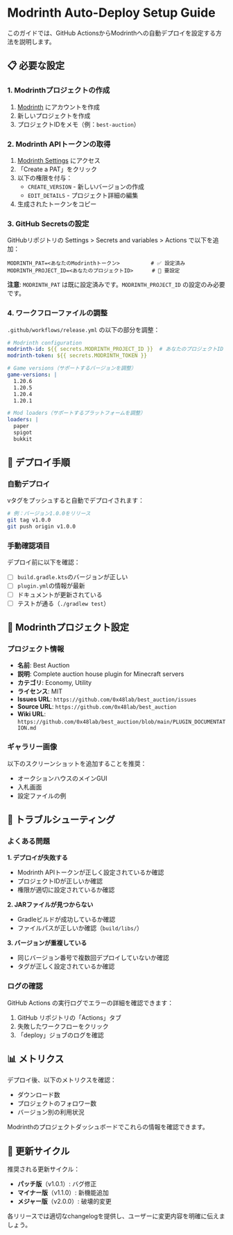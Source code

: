 # Modrinth Auto-Deploy Setup Guide

このガイドでは、GitHub ActionsからModrinthへの自動デプロイを設定する方法を説明します。

## 📋 必要な設定

### 1. Modrinthプロジェクトの作成

1. [Modrinth](https://modrinth.com) にアカウントを作成
2. 新しいプロジェクトを作成
3. プロジェクトIDをメモ（例：`best-auction`）

### 2. Modrinth APIトークンの取得

1. [Modrinth Settings](https://modrinth.com/settings/pats) にアクセス
2. 「Create a PAT」をクリック
3. 以下の権限を付与：
   - `CREATE_VERSION` - 新しいバージョンの作成
   - `EDIT_DETAILS` - プロジェクト詳細の編集
4. 生成されたトークンをコピー

### 3. GitHub Secretsの設定

GitHubリポジトリの Settings > Secrets and variables > Actions で以下を追加：

```
MODRINTH_PAT=<あなたのModrinthトークン>          # ✅ 設定済み
MODRINTH_PROJECT_ID=<あなたのプロジェクトID>      # 📝 要設定
```

**注意**: `MODRINTH_PAT` は既に設定済みです。`MODRINTH_PROJECT_ID` の設定のみ必要です。

### 4. ワークフローファイルの調整

`.github/workflows/release.yml` の以下の部分を調整：

```yaml
# Modrinth configuration
modrinth-id: ${{ secrets.MODRINTH_PROJECT_ID }}  # あなたのプロジェクトID
modrinth-token: ${{ secrets.MODRINTH_TOKEN }}

# Game versions（サポートするバージョンを調整）
game-versions: |
  1.20.6
  1.20.5
  1.20.4
  1.20.1

# Mod loaders（サポートするプラットフォームを調整）
loaders: |
  paper
  spigot
  bukkit
```

## 🚀 デプロイ手順

### 自動デプロイ
vタグをプッシュすると自動でデプロイされます：

```bash
# 例：バージョン1.0.0をリリース
git tag v1.0.0
git push origin v1.0.0
```

### 手動確認項目

デプロイ前に以下を確認：

- [ ] `build.gradle.kts`のバージョンが正しい
- [ ] `plugin.yml`の情報が最新
- [ ] ドキュメントが更新されている
- [ ] テストが通る（`./gradlew test`）

## 📝 Modrinthプロジェクト設定

### プロジェクト情報
- **名前**: Best Auction
- **説明**: Complete auction house plugin for Minecraft servers
- **カテゴリ**: Economy, Utility
- **ライセンス**: MIT
- **Issues URL**: `https://github.com/0x48lab/best_auction/issues`
- **Source URL**: `https://github.com/0x48lab/best_auction`
- **Wiki URL**: `https://github.com/0x48lab/best_auction/blob/main/PLUGIN_DOCUMENTATION.md`

### ギャラリー画像
以下のスクリーンショットを追加することを推奨：
- オークションハウスのメインGUI
- 入札画面
- 設定ファイルの例

## 🔧 トラブルシューティング

### よくある問題

**1. デプロイが失敗する**
- Modrinth APIトークンが正しく設定されているか確認
- プロジェクトIDが正しいか確認
- 権限が適切に設定されているか確認

**2. JARファイルが見つからない**
- Gradleビルドが成功しているか確認
- ファイルパスが正しいか確認（`build/libs/`）

**3. バージョンが重複している**
- 同じバージョン番号で複数回デプロイしていないか確認
- タグが正しく設定されているか確認

### ログの確認

GitHub Actions の実行ログでエラーの詳細を確認できます：
1. GitHub リポジトリの「Actions」タブ
2. 失敗したワークフローをクリック
3. 「deploy」ジョブのログを確認

## 📊 メトリクス

デプロイ後、以下のメトリクスを確認：
- ダウンロード数
- プロジェクトのフォロワー数
- バージョン別の利用状況

Modrinthのプロジェクトダッシュボードでこれらの情報を確認できます。

## 🔄 更新サイクル

推奨される更新サイクル：
- **パッチ版**（v1.0.1）: バグ修正
- **マイナー版**（v1.1.0）: 新機能追加
- **メジャー版**（v2.0.0）: 破壊的変更

各リリースでは適切なchangelogを提供し、ユーザーに変更内容を明確に伝えましょう。